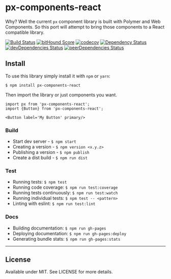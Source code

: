 # px-components-react
Why? Well the current `px` component library is built with Polymer and Web Components. So this port will attempt to bring those components to a React compatible library.

[![Build Status](https://travis-ci.org/jonniespratley/px-components-react.svg?branch=master)](https://travis-ci.org/jonniespratley/px-components-react) [![bitHound Score](https://www.bithound.io/github/jonniespratley/px-components-react/badges/score.svg)](https://www.bithound.io/github/jonniespratley/px-components-react) [![codecov](https://codecov.io/gh/jonniespratley/px-components-react/branch/master/graph/badge.svg)](https://codecov.io/gh/jonniespratley/px-components-react) [![Dependency Status](https://david-dm.org/jonniespratley/px-components-react.svg)](https://david-dm.org/jonniespratley/px-components-react) [![devDependencies Status](https://david-dm.org/jonniespratley/px-components-react/dev-status.svg)](https://david-dm.org/jonniespratley/px-components-react?type=dev)  [![peerDependencies Status](https://david-dm.org/jonniespratley/px-components-react/peer-status.svg)](https://david-dm.org/jonniespratley/px-components-react?type=peer)


## Install
To use this library simply install it with `npm` or `yarn`:

```
$ npm install px-components-react
```

Then import the library or just components you want.

```
import px from 'px-components-react';
import {Button} from 'px-components-react';

<Button label='My Button' primary/>
```



### Build

* Start dev server - `$ npm start`
* Creating a version - `$ npm version <x.y.z>`
* Publishing a version - `$ npm publish`
* Create a dist build - `$ npm run dist`

### Test
* Running tests: `$ npm test`
* Running code coverage: `$ npm run test:coverage`
* Running tests continuously: `$ npm run test:watch`
* Running individual tests: `$ npm test -- <pattern>`
* Linting with eslint: `$ npm run test:lint`

### Docs
* Building documentation: `$ npm run gh-pages`
* Deploying documentation: `$ npm run gh-pages:deploy`
* Generating bundle stats: `$ npm run gh-pages:stats`


---

## License

Available under MIT. See LICENSE for more details.

